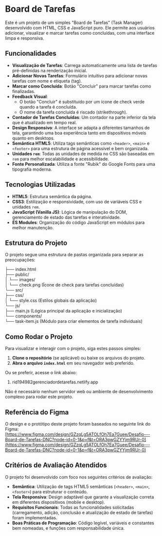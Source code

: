 # Board de Tarefas

Este é um projeto de um simples "Board de Tarefas" (Task Manager) desenvolvido com HTML, CSS e JavaScript puro. Ele permite aos usuários adicionar, visualizar e marcar tarefas como concluídas, com uma interface limpa e responsiva.

## Funcionalidades

*   **Visualização de Tarefas**: Carrega automaticamente uma lista de tarefas pré-definidas na renderização inicial.
*   **Adicionar Novas Tarefas**: Formulário intuitivo para adicionar novas tarefas com nome e etiqueta (tag).
*   **Marcar como Concluída**: Botão "Concluir" para marcar tarefas como finalizadas.
*   **Feedback Visual**:
    *   O botão "Concluir" é substituído por um ícone de check verde quando a tarefa é concluída.
    *   O nome da tarefa concluída é riscado (strikethrough).
*   **Contador de Tarefas Concluídas**: Um contador na parte inferior da tela que é atualizado em tempo real.
*   **Design Responsivo**: A interface se adapta a diferentes tamanhos de tela, garantindo uma boa experiência tanto em dispositivos móveis quanto em desktops.
*   **Semântica HTML5**: Utiliza tags semânticas como `<header>`, `<main>` e `<footer>` para uma estrutura de página acessível e bem organizada.
*   **Unidades `rem`**: Todas as unidades de medida no CSS são baseadas em `rem` para melhor escalabilidade e acessibilidade.
*   **Fonte Personalizada**: Utiliza a fonte "Rubik" do Google Fonts para uma tipografia moderna.

## Tecnologias Utilizadas

*   **HTML5**: Estrutura semântica da página.
*   **CSS3**: Estilização e responsividade, com uso de variáveis CSS e unidades `rem`.
*   **JavaScript (Vanilla JS)**: Lógica de manipulação do DOM, gerenciamento de estado das tarefas e interatividade.
*   **ES Modules**: Organização do código JavaScript em módulos para melhor manutenção.

## Estrutura do Projeto

O projeto segue uma estrutura de pastas organizada para separar as preocupações:


├── index.html<br>
├── public/<br>
│   └── images/<br>
│       └── check.png  (Ícone de check para tarefas concluídas)<br>
└── src/<br>
    ├── css/<br>
    │   └── style.css  (Estilos globais da aplicação)<br>
    └── js/<br>
        ├── main.js  (Lógica principal da aplicação e inicialização)<br>
        └── components/<br>
            └── task-item.js  (Módulo para criar elementos de tarefa individuais)<br>


## Como Rodar o Projeto

Para visualizar e interagir com o projeto, siga estes passos simples:

1.  **Clone o repositório** (se aplicável) ou baixe os arquivos do projeto.
2.  **Abra o arquivo `index.html`** em seu navegador web preferido.

Ou se preferir, acesse o link abaixo: 

1.  rid194982gerenciadordetarefas.netlify.app

Não é necessário nenhum servidor web ou ambiente de desenvolvimento complexo para rodar este projeto.

## Referência do Figma

O design e o protótipo deste projeto foram baseados no seguinte link do Figma:
[https://www.figma.com/design/GZzqLg5ATOLfOh7Ea7Guee/Desafio---Board-de-Tarefas-DNC?node-id=0-1&p=f&t=ORA3pwGZYYjm9RUr-0](https://www.figma.com/design/GZzqLg5ATOLfOh7Ea7Guee/Desafio---Board-de-Tarefas-DNC?node-id=0-1&p=f&t=ORA3pwGZYYjm9RUr-0)

## Critérios de Avaliação Atendidos

O projeto foi desenvolvido com foco nos seguintes critérios de avaliação:

*   **Semântica**: Utilização de tags HTML5 semânticas (`<header>`, `<main>`, `<footer>`) para estruturar o conteúdo.
*   **Tela Responsiva**: Design adaptável que garante a visualização correta em diferentes dispositivos (mobile e desktop).
*   **Requisitos Funcionais**: Todas as funcionalidades solicitadas (carregamento, adição, conclusão e atualização de estado de tarefas) foram implementadas.
*   **Boas Práticas de Programação**: Código legível, variáveis e constantes bem nomeadas, e funções com responsabilidade única.
